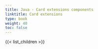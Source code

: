 ```yaml
---
title: Java - Card extensions components
linktitle: Card extensions
type: book
weight: 40
toc: false
---
```


{{< list_children >}}